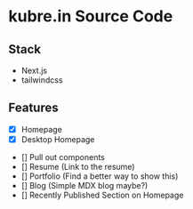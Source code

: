 # kubre.in Source Code

## Stack
- Next.js
- tailwindcss


## Features
- [x] Homepage
- [x] Desktop Homepage
- [] Pull out components
- [] Resume (Link to the resume)
- [] Portfolio (Find a better way to show this)
- [] Blog (Simple MDX blog maybe?)
- [] Recently Published Section on Homepage